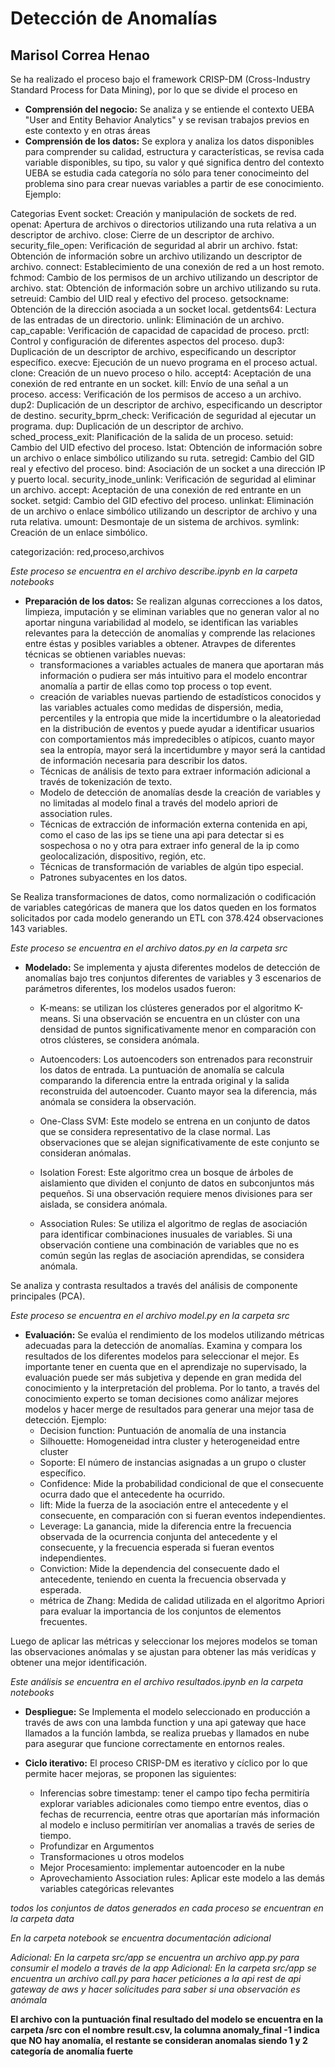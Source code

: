 # Detección de Anomalías
## Marisol Correa Henao


Se ha realizado el proceso bajo el framework CRISP-DM (Cross-Industry Standard Process for Data Mining), por lo que se divide el proceso en 
- **Comprensión del negocio:** Se analiza y se entiende el contexto UEBA "User and Entity Behavior Analytics" y se revisan trabajos previos en este contexto y en otras áreas
- **Comprensión de los datos:** Se explora y analiza los datos disponibles para comprender su calidad, estructura y características, se revisa cada variable disponibles, su tipo, su valor y qué significa dentro del contexto UEBA se estudia cada categoría no sólo para tener conocimeinto del problema sino para crear nuevas variables a partir de ese conocimiento.
Ejemplo:

Categorias Event
socket: Creación y manipulación de sockets de red.
openat: Apertura de archivos o directorios utilizando una ruta relativa a un descriptor de archivo.
close: Cierre de un descriptor de archivo.
security_file_open: Verificación de seguridad al abrir un archivo.
fstat: Obtención de información sobre un archivo utilizando un descriptor de archivo.
connect: Establecimiento de una conexión de red a un host remoto.
fchmod: Cambio de los permisos de un archivo utilizando un descriptor de archivo.
stat: Obtención de información sobre un archivo utilizando su ruta.
setreuid: Cambio del UID real y efectivo del proceso.
getsockname: Obtención de la dirección asociada a un socket local.
getdents64: Lectura de las entradas de un directorio.
unlink: Eliminación de un archivo.
cap_capable: Verificación de capacidad de capacidad de proceso.
prctl: Control y configuración de diferentes aspectos del proceso.
dup3: Duplicación de un descriptor de archivo, especificando un descriptor específico.
execve: Ejecución de un nuevo programa en el proceso actual.
clone: Creación de un nuevo proceso o hilo.
accept4: Aceptación de una conexión de red entrante en un socket.
kill: Envío de una señal a un proceso.
access: Verificación de los permisos de acceso a un archivo.
dup2: Duplicación de un descriptor de archivo, especificando un descriptor de destino.
security_bprm_check: Verificación de seguridad al ejecutar un programa.
dup: Duplicación de un descriptor de archivo.
sched_process_exit: Planificación de la salida de un proceso.
setuid: Cambio del UID efectivo del proceso.
lstat: Obtención de información sobre un archivo o enlace simbólico utilizando su ruta.
setregid: Cambio del GID real y efectivo del proceso.
bind: Asociación de un socket a una dirección IP y puerto local.
security_inode_unlink: Verificación de seguridad al eliminar un archivo.
accept: Aceptación de una conexión de red entrante en un socket.
setgid: Cambio del GID efectivo del proceso.
unlinkat: Eliminación de un archivo o enlace simbólico utilizando un descriptor de archivo y una ruta relativa.
umount: Desmontaje de un sistema de archivos.
symlink: Creación de un enlace simbólico.

categorización: red,proceso,archivos

*Este proceso se encuentra en el archivo describe.ipynb en la carpeta notebooks*

- **Preparación de los datos:** Se realizan algunas correcciones a los datos, limpieza, imputación y se eliminan variables que no generan valor al no aportar ninguna variabilidad al modelo, se identifican las variables relevantes para la detección de anomalías y comprende las relaciones entre éstas y posibles variables a obtener.
Atravpes de diferentes técnicas se obtienen variables nuevas:
    + transformaciones a variables actuales de manera que aportaran más información o pudiera ser más intuitivo para el modelo encontrar anomalía a partir de ellas como top process o top event.
    + creación de variables nuevas partiendo de estadísticos conocidos y las variables actuales como medidas de dispersión, media, percentiles y la entropia que mide la incertidumbre o la aleatoriedad en la distribución de eventos y puede ayudar a identificar usuarios con comportamientos más impredecibles o atípicos, cuanto mayor sea la entropía, mayor será la incertidumbre y mayor será la cantidad de información necesaria para describir los datos.
    + Técnicas de análisis de texto para extraer información adicional a través de tokenización de texto.
    + Modelo de detección de anomalías desde la creación de variables y no limitadas al modelo final a través del modelo apriori de association rules.
    + Técnicas de extracción de información externa contenida en api, como el caso de las ips se tiene una api para detectar si es sospechosa o no y otra para extraer info general de la ip como geolocalización, dispositivo, región, etc.
    + Técnicas de transformación de variables de algún tipo especial.
    + Patrones subyacentes en los datos.
    
Se Realiza transformaciones de datos, como normalización o codificación de variables categóricas de manera que los datos queden en los formatos solicitados por cada modelo generando un ETL con 378.424 observaciones 143 variables.

*Este proceso se encuentra en el archivo datos.py en la carpeta src*

- **Modelado:** Se implementa y ajusta diferentes modelos de detección de anomalías bajo tres conjuntos diferentes de variables y 3 escenarios de parámetros diferentes, los modelos usados fueron:
    + K-means: se utilizan los clústeres generados por el algoritmo K-means. Si una observación se encuentra en un clúster con una densidad de puntos significativamente menor en comparación con otros clústeres, se considera anómala.

    + Autoencoders: Los autoencoders son entrenados para reconstruir los datos de entrada. La puntuación de anomalía se calcula comparando la diferencia entre la entrada original y la salida reconstruida del autoencoder. Cuanto mayor sea la diferencia, más anómala se considera la observación.

    + One-Class SVM: Este modelo se entrena en un conjunto de datos que se considera representativo de la clase normal. Las observaciones que se alejan significativamente de este conjunto se consideran anómalas.

    + Isolation Forest: Este algoritmo crea un bosque de árboles de aislamiento que dividen el conjunto de datos en subconjuntos más pequeños. Si una observación requiere menos divisiones para ser aislada, se considera anómala.

    + Association Rules: Se utiliza el algoritmo de reglas de asociación para identificar combinaciones inusuales de variables. Si una observación contiene una combinación de variables que no es común según las reglas de asociación aprendidas, se considera anómala.

Se analiza y contrasta resultados a través del análisis de componente principales (PCA).

*Este proceso se encuentra en el archivo model.py en la carpeta src*

- **Evaluación:** Se evalúa el rendimiento de los modelos utilizando métricas adecuadas para la detección de anomalías. Examina y compara los resultados de los diferentes modelos para seleccionar el mejor.
Es importante tener en cuenta que en el aprendizaje no supervisado, la evaluación puede ser más subjetiva y depende en gran medida del conocimiento y la interpretación del problema. Por lo tanto, a través del conocimiento experto se toman decisiones como análizar mejores modelos y hacer merge de resultados para generar una mejor tasa de detección.
Ejemplo:
    + Decision function: Puntuación de anomalía de una instancia
    + Silhouette: Homogeneidad intra cluster y heterogeneidad entre cluster
    + Soporte: El número de instancias asignadas a un grupo o cluster específico.
    + Confidence: Mide la probabilidad condicional de que el consecuente ocurra dado que el antecedente ha ocurrido.
    + lift: Mide la fuerza de la asociación entre el antecedente y el consecuente, en comparación con si fueran eventos independientes.
    + Leverage: La ganancia, mide la diferencia entre la frecuencia observada de la ocurrencia conjunta del antecedente y el consecuente, y la frecuencia esperada si fueran eventos independientes.
    + Conviction: Mide la dependencia del consecuente dado el antecedente, teniendo en cuenta la frecuencia observada y esperada.
    + métrica de Zhang: Medida de calidad utilizada en el algoritmo Apriori para evaluar la importancia de los conjuntos de elementos frecuentes. 

Luego de aplicar las métricas y seleccionar los mejores modelos se toman las observaciones anómalas y se ajustan para obtener las más veridícas y obtener una mejor identificación.

*Este análisis se encuentra en el archivo resultados.ipynb en la carpeta notebooks*

- **Despliegue:** Se Implementa el modelo seleccionado en producción a través de aws con una lambda function y una api gateway que hace llamados a la función lambda, se realiza pruebas y llamados en nube para asegurar que funcione correctamente en entornos reales.

- **Ciclo iterativo:** El proceso CRISP-DM es iterativo y cíclico por lo que permite hacer mejoras, se proponen las siguientes:

    + Inferencias sobre timestamp: tener el campo tipo fecha permitiría explorar variables adicionales como tiempo entre eventos, dias o fechas de recurrencia, eentre otras que aportarían más información al modelo e incluso permitirían ver anomalias a través de series de tiempo.
    + Profundizar en Argumentos
    + Transformaciones u otros modelos
    + Mejor Procesamiento: implementar autoencoder en la nube
    + Aprovechamiento Association rules: Aplicar este modelo a las demás variables categóricas relevantes



*todos los conjuntos de datos generados en cada proceso se encuentran en la carpeta data*

*En la carpeta notebook se encuentra documentación adicional*

*Adicional: En la carpeta src/app se encuentra un archivo app.py para consumir el modelo a través de la app*
*Adicional: En la carpeta src/app se encuentra un archivo call.py para hacer peticiones a la api rest de api gateway de aws y hacer solicitudes para saber si una observación es anómala*


**El archivo con la puntuación final resultado del modelo se encuentra en la carpeta /src con el nombre result.csv, la columna anomaly_final -1 indica que NO hay anomalía, el restante se consideran anomalas siendo 1 y 2 categoría de anomalía fuerte**